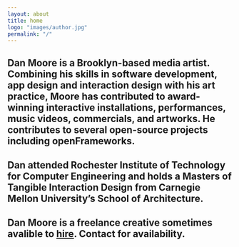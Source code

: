 ```yaml
---
layout: about
title: home
logo: "images/author.jpg"
permalink: "/"
--- 
```

## Dan Moore is a Brooklyn-based media artist. Combining his skills in software development, app design and interaction design with his art practice, Moore has contributed to award-winning interactive installations, performances, music videos, commercials, and artworks. He contributes to several open-source projects including openFrameworks. 

## Dan attended Rochester Institute of Technology for Computer Engineering and holds a Masters of Tangible Interaction Design from Carnegie Mellon University’s School of Architecture.

## Dan Moore is a freelance creative sometimes avalible to [hire](mailto:dan@makeitdoathing.com). Contact for availability. 
